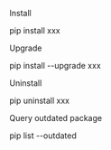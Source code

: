 Install

pip install xxx

Upgrade

pip install --upgrade xxx

Uninstall

pip uninstall xxx

Query outdated package

pip list --outdated
